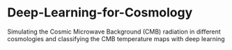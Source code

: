 # Deep-Learning-for-Cosmology
Simulating the Cosmic Microwave Background (CMB) radiation in different cosmologies and classifying the CMB temperature maps with deep learning
